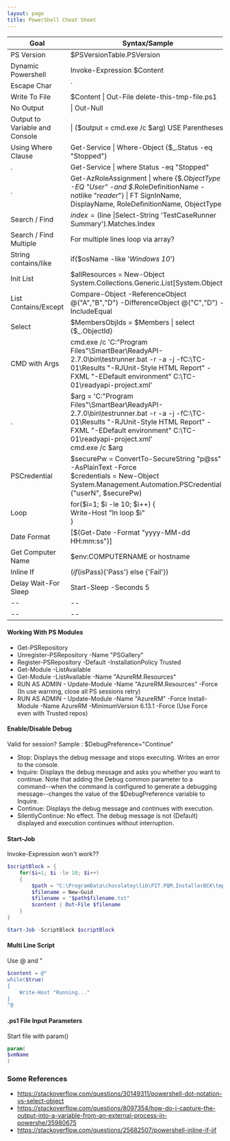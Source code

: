 ```yaml
---
layout: page
title: PowerShell Cheat Sheet
---
```



| Goal | Syntax/Sample |
| -- | -- |
| PS Version | $PSVersionTable.PSVersion |
| Dynamic Powershell | Invoke-Expression $Content |
| Escape Char | ` |
| Write To File | $Content \| Out-File delete-this-tmp-file.ps1 |
| No Output | \| Out-Null |
| Output to Variable and Console | \| ($output = cmd.exe /c $arg) USE Parentheses! |
| Using Where Clause | Get-Service \| Where-Object {$_.Status -eq "Stopped"} |
| . | Get-Service \| where Status -eq "Stopped" |
| . | Get-AzRoleAssignment \| where {$_.ObjectType -EQ "User" -and $_.RoleDefinitionName -notlike "*reader*"} \| FT SignInName, DisplayName, RoleDefinitionName, ObjectType |
| Search / Find | $index = ($line \|Select-String 'TestCaseRunner Summary').Matches.Index |
| Search / Find Multiple | For multiple lines loop via array? |
| String contains/like | if($osName -like '*Windows 10*') |
| Init List | $allResources = New-Object System.Collections.Generic.List[System.Object] |
| List Contains/Except | Compare-Object -ReferenceObject @("A","B","D") -DifferenceObject @("C","D") -IncludeEqual |
| Select | $MembersObjIds = $Members \| select {$_.ObjectId} |
| CMD with Args | cmd.exe /c 'C:\"Program Files"\SmartBear\ReadyAPI-2.7.0\bin\testrunner.bat -r -a -j -fC:\TC-01\Results "-RJUnit-Style HTML Report" -FXML "-EDefault environment" C:\TC-01\readyapi-project.xml'
| . | $arg = 'C:\"Program Files"\SmartBear\ReadyAPI-2.7.0\bin\testrunner.bat -r -a -j -fC:\TC-01\Results "-RJUnit-Style HTML Report" -FXML "-EDefault environment" C:\TC-01\readyapi-project.xml' <br> cmd.exe /c $arg |
| PSCredential | $securePw = ConvertTo-SecureString "p@ss" -AsPlainText -Force <br> $credentials = New-Object System.Management.Automation.PSCredential ("userN", $securePw) |
| Loop | for($i=1; $i -le 10; $i++) {<br>Write-Host "In loop $i"<br>} |
| Date Format | [$(Get-Date -Format "yyyy-MM-dd HH:mm:ss")] |
| Get Computer Name | $env:COMPUTERNAME or hostname |
| Inline If | $(if ($isPass){'Pass'} else {'Fail'}) |
| Delay Wait-For Sleep | Start-Sleep -Seconds 5 |
| -- | -- |
| -- | -- |


#### Working With PS Modules
* Get-PSRepository
* Unregister-PSRepository -Name "PSGallery"
* Register-PSRepository -Default -InstallationPolicy Trusted
* Get-Module -ListAvailable
* Get-Module -ListAvailable -Name "AzureRM.Resources"
* RUN AS ADMIN - Update-Module -Name "AzureRM.Resources" -Force (In use warning, close all PS sessions retry)
* RUN AS ADMIN - Update-Module -Name "AzureRM" -Force
Install-Module -Name AzureRM -MinimumVersion 6.13.1 -Force (Use Force even with Trusted repos)

#### Enable/Disable Debug
Valid for session?
Sample : $DebugPreference="Continue"
* Stop: Displays the debug message and stops executing. Writes an error to the console.
* Inquire: Displays the debug message and asks you whether you want to continue. Note that adding the Debug common parameter to a command--when the command is configured to generate a debugging message--changes the value of the $DebugPreference variable to Inquire. 
* Continue: Displays the debug message and continues with execution.
* SilentlyContinue: No effect. The debug message is not (Default) displayed and execution continues without interruption.

#### Start-Job
Invoke-Expression won't work??
```powershell
$scriptBlock = {
    for($i=1; $i -le 10; $i++)
    {
        $path = "C:\ProgramData\chocolatey\lib\PIT.PQM.InstallerBCK\tmp\"
        $filename = New-Guid
        $filename = "$path$filename.txt"
        $content | Out-File $filename
    }
}

Start-Job -ScriptBlock $scriptBlock
```

#### Multi Line Script
Use @ and "
```powershell
$content = @"
while($true)
{
    Write-Host "Running..."
}
"@
```

#### .ps1 File Input Parameters
Start file with param()
```powershell
param(
$vmName
)
```
### Some References
* https://stackoverflow.com/questions/30149311/powershell-dot-notation-vs-select-object
* https://stackoverflow.com/questions/8097354/how-do-i-capture-the-output-into-a-variable-from-an-external-process-in-powershe/35980675
* https://stackoverflow.com/questions/25682507/powershell-inline-if-iif
